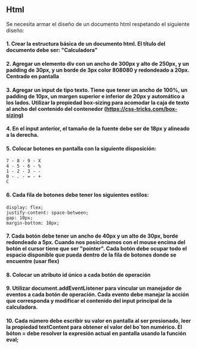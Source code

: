 ## Html

Se necesita armar el diseño de un documento html respetando el siguiente diseño:

#### 1. Crear la estructura básica de un documento html. El título del documento debe ser: "Calculadora"
#### 2. Agregar un elemento div con un ancho de 300px y alto de 250px, y un padding de 30px, y un borde de 3px color 808080 y redondeado a 20px. Centrado en pantalla
#### 3. Agregar un input de tipo texto. Tiene que tener un ancho de 100%, un padding de 10px, un margen superior e inferior de 20px y automático a los lados. Utilizar la propiedad box-sizing para acomodar la caja de texto al ancho del contenido del contenedor (https://css-tricks.com/box-sizing)
#### 4. En el input anterior, el tamaño de la fuente debe ser de 18px y alineado a la derecha.
#### 5. Colocar botones en pantalla con la siguiente disposición:
    7 - 8 - 9 - X
    4 - 5 - 6 - %
    1 - 2 - 3 - -
    0 - . - = - +
    C
#### 6. Cada fila de botones debe tener los siguientes estilos:
    display: flex;
    justify-content: space-between;
    gap: 10px;
    margin-bottom: 10px;
#### 7. Cada botón debe tener un ancho de 40px y un alto de 30px, borde redondeado a 5px. Cuando nos posicionamos con el mouse encima del botón el cursor tiene que ser "pointer". Cada botón debe ocupar todo el espacio disponible que pueda dentro de la fila de botones donde se encuentre (usar flex)
#### 8. Colocar un atributo id único a cada botón de operación
#### 9. Utilizar document.addEventListener para vincular un manejador de eventos a cada botón de operación. Cada evento debe manejar la acción que corresponda y modificar el contenido del input principal de la calculadora.
#### 10. Cada número debe escribir su valor en pantalla al ser presionado, leer la propiedad textContent para obtener el valor del bo´ton numérico. El bóton = debe resolver la expresión actual en pantalla usando la función eval;
